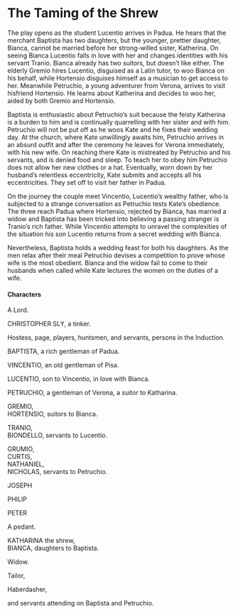 <!-- ======================================================================
--- Search engine
title:          The Taming of the Shrew
keywords:       taming, shrew, comedy
description:    The Taming of the Shrew by William Shakespeare.
--- Menu system
order:          120
text:           The Taming of the Shrew
hidden:         false
umbel:          false
--- Page properties
id:             
document:       
layout:         layout-2-left
$-left:         play-list
searchable:     true
======================================================================= -->

# The Taming of the Shrew

The play opens as the student Lucentio arrives in Padua. He hears that the
merchant Baptista has two daughters, but the younger, prettier daughter, Bianca,
cannot be married before her strong-willed sister, Katherina. On seeing Bianca
Lucentio falls in love with her and changes identities with his servant Tranio.
Bianca already has two suitors, but doesn’t like either. The elderly Gremio hires
Lucentio, disguised as a Latin tutor, to woo Bianca on his behalf, while Hortensio
disguises himself as a musician to get access to her. Meanwhile Petruchio, a
young adventurer from Verona, arrives to visit hisfriend Hortensio. He learns
about Katherina and decides to woo her, aided by both Gremio and Hortensio.

Baptista is enthusiastic about Petruchio’s suit because the feisty Katherina is
a burden to him and is continually quarrelling with her sister and with him.
Petruchio will not be put off as he woos Kate and he fixes their wedding day.
At the church, where Kate unwillingly awaits him, Petruchio arrives in an absurd
outfit and after the ceremony he leaves for Verona immediately, with his new
wife. On reaching there Kate is mistreated by Petruchio and his servants, and is
denied food and sleep. To teach her to obey him Petruchio does not allow her new
clothes or a hat. Eventually, worn down by her husband’s relentless eccentricity,
Kate submits and accepts all his eccentricities. They set off to visit her father
in Padua.

On the journey the couple meet Vincentio, Lucentio’s wealthy father, who is
subjected to a strange conversation as Petruchio tests Kate’s obedience. The
three reach Padua where Hortensio, rejected by Bianca, has married a widow and
Baptista has been tricked into believing a passing stranger is Tranio’s rich
father. While Vincentio attempts to unravel the complexities of the situation
his son Lucentio returns from a secret wedding with Bianca.

Nevertheless, Baptista holds a wedding feast for both his daughters. As the men
relax after their meal Petruchio devises a competition to prove whose wife is
the most obedient. Bianca and the widow fail to come to their husbands when
called while Kate lectures the women on the duties of a wife.

#### Characters

A Lord.

CHRISTOPHER SLY, a tinker.

Hostess, page, players, huntsmen, and servants, persons in the Induction.

BAPTISTA, a rich gentleman of Padua.

VINCENTIO, an old gentleman of Pisa.

LUCENTIO, son to Vincentio, in love with Bianca.

PETRUCHIO, a gentleman of Verona, a suitor to Katharina.

GREMIO,  
HORTENSIO, suitors to Bianca.

TRANIO,  
BIONDELLO, servants to Lucentio.

GRUMIO,  
CURTIS,  
NATHANIEL,  
NICHOLAS, servants to Petruchio.

JOSEPH

PHILIP

PETER

A pedant.

KATHARINA the shrew,  
BIANCA, daughters to Baptista.

Widow.

Tailor,

Haberdasher,

and servants attending on Baptista and Petruchio.
